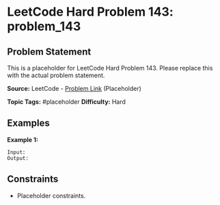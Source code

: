 # LeetCode Hard Problem 143: problem_143

## Problem Statement

This is a placeholder for LeetCode Hard Problem 143.
Please replace this with the actual problem statement.

**Source:** LeetCode - [Problem Link](https://leetcode.com/problems/problem-143/) (Placeholder)

**Topic Tags:** #placeholder
**Difficulty:** Hard

## Examples

**Example 1:**

```
Input:
Output:
```

## Constraints

- Placeholder constraints.
